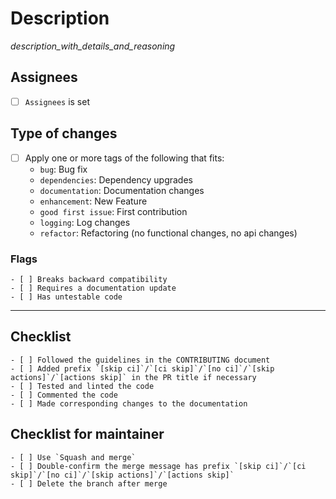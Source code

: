 # Description

_description_with_details_and_reasoning_

## Assignees
- [ ] `Assignees` is set

## Type of changes
- [ ] Apply one or more tags of the following that fits:
  - `bug`: Bug fix
  - `dependencies`: Dependency upgrades
  - `documentation`: Documentation changes
  - `enhancement`: New Feature
  - `good first issue`: First contribution
  - `logging`: Log changes
  - `refactor`: Refactoring (no functional changes, no api changes)

### Flags
```
- [ ] Breaks backward compatibility
- [ ] Requires a documentation update
- [ ] Has untestable code
```
---

## Checklist
```
- [ ] Followed the guidelines in the CONTRIBUTING document
- [ ] Added prefix `[skip ci]`/`[ci skip]`/`[no ci]`/`[skip actions]`/`[actions skip]` in the PR title if necessary
- [ ] Tested and linted the code
- [ ] Commented the code
- [ ] Made corresponding changes to the documentation
```

## Checklist for maintainer
```
- [ ] Use `Squash and merge`
- [ ] Double-confirm the merge message has prefix `[skip ci]`/`[ci skip]`/`[no ci]`/`[skip actions]`/`[actions skip]`
- [ ] Delete the branch after merge
```
